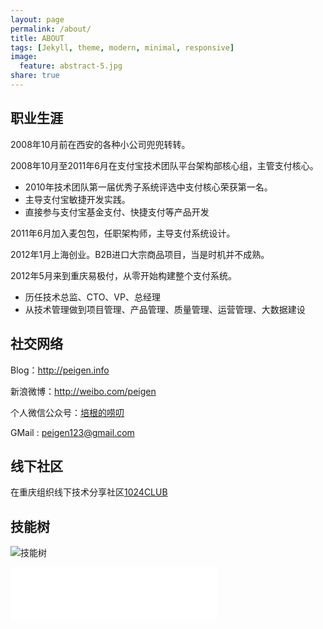 ```yaml
---
layout: page
permalink: /about/
title: ABOUT
tags: [Jekyll, theme, modern, minimal, responsive]
image:
  feature: abstract-5.jpg
share: true
---
```


## 职业生涯
2008年10月前在西安的各种小公司兜兜转转。

2008年10月至2011年6月在支付宝技术团队平台架构部核心组，主管支付核心。

* 2010年技术团队第一届优秀子系统评选中支付核心荣获第一名。
* 主导支付宝敏捷开发实践。
* 直接参与支付宝基金支付、快捷支付等产品开发

2011年6月加入麦包包，任职架构师，主导支付系统设计。

2012年1月上海创业。B2B进口大宗商品项目，当是时机并不成熟。

2012年5月来到重庆易极付，从零开始构建整个支付系统。

* 历任技术总监、CTO、VP、总经理
* 从技术管理做到项目管理、产品管理、质量管理、运营管理、大数据建设

## 社交网络
Blog：<http://peigen.info>

新浪微博：<http://weibo.com/peigen>

个人微信公众号：[培根的唠叨](http://mp.weixin.qq.com/profile?src=3&timestamp=1480204805&ver=1&signature=HuqHTjyqO56CEiNADtkwkKDDt6wlESYAJevhLs-9TwiT5y4jlyHEKuf6fD2WBxPRM884o0nJOEsF8gPxbTQpWA==)

GMail : [peigen123@gmail.com](mailto:peigen123@gmail.com)

## 线下社区
在重庆组织线下技术分享社区[1024CLUB](http://1024club.org/)

## 技能树
![技能树](http://pic.yupoo.com/peigen123_v/G1YIL1uU/medium.jpg)



<div>

​	<iframe frameborder="no" border="0" marginwidth="0" marginheight="0" width=330 height=86 src="//music.163.com/outchain/player?type=3&id=785479619&auto=1&height=66">Music</iframe>

</div>